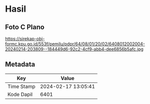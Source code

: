 # Hasil

## Foto C Plano

https://sirekap-obj-formc.kpu.go.id/553f/pemilu/pdpr/64/08/01/20/02/6408012002004-20240214-203809--184449d6-92c2-4cf9-abb4-dee6856b5afc.jpg


## Metadata

| Key        | Value               |
| ---------- | ------------------- |
| Time Stamp | 2024-02-17 13:05:41 |
| Kode Dapil | 6401                |




